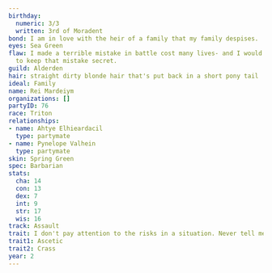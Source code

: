 ```yaml
---
birthday:
  numeric: 3/3
  written: 3rd of Moradent
bond: I am in love with the heir of a family that my family despises.
eyes: Sea Green
flaw: I made a terrible mistake in battle cost many lives- and I would do anything
  to keep that mistake secret.
guild: Alderden
hair: straight dirty blonde hair that's put back in a short pony tail
ideal: Family
name: Rei Mardeiym
organizations: []
partyID: 76
race: Triton
relationships:
- name: Ahtye Elhieardacil
  type: partymate
- name: Pynelope Valhein
  type: partymate
skin: Spring Green
spec: Barbarian
stats:
  cha: 14
  con: 13
  dex: 7
  int: 9
  str: 17
  wis: 16
track: Assault
trait: I don't pay attention to the risks in a situation. Never tell me the odds.
trait1: Ascetic
trait2: Crass
year: 2
---
```

